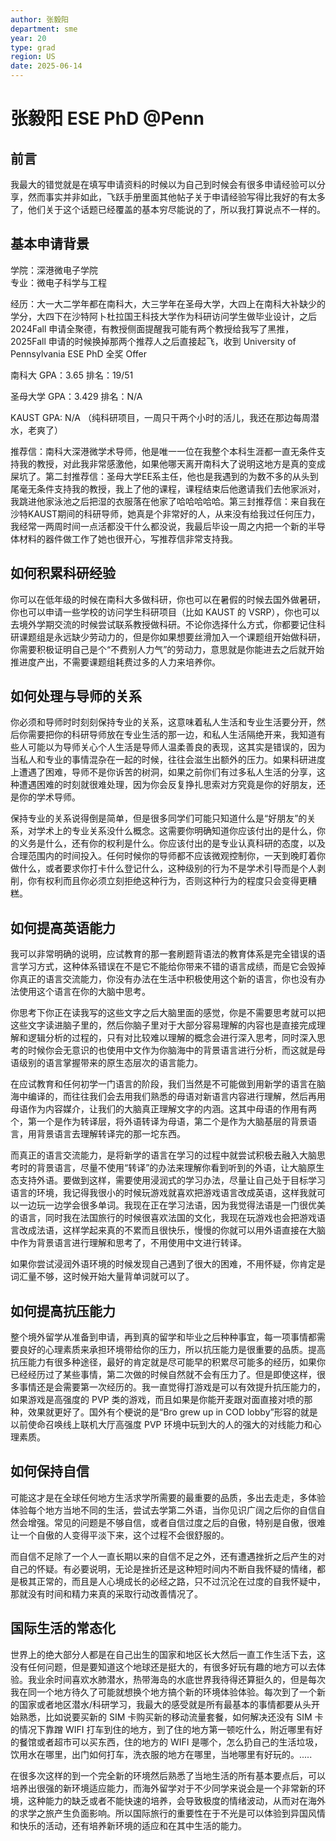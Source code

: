 ```yaml
---
author: 张毅阳
department: sme
year: 20
type: grad
region: US
date: 2025-06-14
---
```


# 张毅阳 ESE PhD @Penn

## 前言

我最大的错觉就是在填写申请资料的时候以为自己到时候会有很多申请经验可以分享，然而事实并非如此，飞跃手册里面其他帖子关于申请经验写得比我好的有太多了，他们关于这个话题已经覆盖的基本穷尽能说的了，所以我打算说点不一样的。

## 基本申请背景

学院：深港微电子学院  
专业：微电子科学与工程

经历：大一大二学年都在南科大，大三学年在圣母大学，大四上在南科大补缺少的学分，大四下在沙特阿卜杜拉国王科技大学作为科研访问学生做毕业设计，之后 2024Fall 申请全聚德，有教授侧面提醒我可能有两个教授给我写了黑推，2025Fall 申请的时候换掉那两个推荐人之后直接起飞，收到 University of Pennsylvania ESE PhD 全奖 Offer

南科大 GPA：3.65 排名：19/51

圣母大学 GPA：3.429 排名：N/A

<!-- cSpell:words KAUST -->

KAUST GPA: N/A （纯科研项目，一周只干两个小时的活儿，我还在那边每周潜水，老爽了）

推荐信：南科大深港微学术导师，他是唯一一位在我整个本科生涯都一直无条件支持我的教授，对此我非常感激他，如果他哪天离开南科大了说明这地方是真的变成屎坑了。第二封推荐信：圣母大学EE系主任，他也是我遇到的为数不多的从头到尾毫无条件支持我的教授，我上了他的课程，课程结束后他邀请我们去他家派对，我跳进他家泳池之后把湿的衣服落在他家了哈哈哈哈哈。第三封推荐信：来自我在沙特KAUST期间的科研导师，她真是个非常好的人，从来没有给我过任何压力，我经常一两周时间一点活都没干什么都没说，我最后毕设一周之内把一个新的半导体材料的器件做工作了她也很开心，写推荐信非常支持我。

## 如何积累科研经验

<!-- cSpell:words VSRP -->

你可以在低年级的时候在南科大多做科研，你也可以在暑假的时候去国外做暑研，你也可以申请一些学校的访问学生科研项目（比如 KAUST 的 VSRP），你也可以去境外学期交流的时候尝试联系教授做科研。不论你选择什么方式，你都要记住科研课题组是永远缺少劳动力的，但是你如果想要丝滑加入一个课题组开始做科研，你需要积极证明自己是个“不费别人力气”的劳动力，意思就是你能进去之后就开始推进度产出，不需要课题组耗费过多的人力来培养你。

## 如何处理与导师的关系

你必须和导师时时刻刻保持专业的关系，这意味着私人生活和专业生活要分开，然后你需要把你的科研导师放在专业生活的那一边，和私人生活隔绝开来，我知道有些人可能以为导师关心个人生活是导师人温柔善良的表现，这其实是错误的，因为当私人和专业的事情混杂在一起的时候，往往会滋生出额外的压力。如果科研进度上遭遇了困难，导师不是你诉苦的树洞，如果之前你们有过多私人生活的分享，这种遭遇困难的时刻就很难处理，因为你会反复挣扎思索对方究竟是你的好朋友，还是你的学术导师。

保持专业的关系说得倒是简单，但是很多同学们可能只知道什么是“好朋友”的关系，对学术上的专业关系没什么概念。这需要你明确知道你应该付出的是什么，你的义务是什么，还有你的权利是什么。你应该付出的是专业认真科研的态度，以及合理范围内的时间投入。任何时候你的导师都不应该微观控制你，一天到晚盯着你做什么，或者要求你打卡什么登记什么，这种级别的行为不是学术引导而是个人剥削，你有权利而且你必须立刻拒绝这种行为，否则这种行为的程度只会变得更糟糕。

## 如何提高英语能力

我可以非常明确的说明，应试教育的那一套刷题背语法的教育体系是完全错误的语言学习方式，这种体系错误在不是它不能给你带来不错的语言成绩，而是它会毁掉你真正的语言交流能力，你没有办法在生活中积极使用这个新的语言，你也没有办法使用这个语言在你的大脑中思考。

你思考下你正在读我写的这些文字之后大脑里面的感觉，你是不需要思考就可以把这些文字读进脑子里的，然后你脑子里对于大部分容易理解的内容也是直接完成理解和逻辑分析的过程的，只有对比较难以理解的概念会进行深入思考，同时深入思考的时候你会无意识的也使用中文作为你脑海中的背景语言进行分析，而这就是母语级别的语言掌握带来的原生态层次的语言能力。

在应试教育和任何初学一门语言的阶段，我们当然是不可能做到用新学的语言在脑海中编译的，而往往我们会去用我们熟悉的母语对新语言内容进行理解，然后再用母语作为内容媒介，让我们的大脑真正理解文字的内涵。这其中母语的作用有两个，第一个是作为转译层，将外语转译为母语，第二个是作为大脑基层的背景语言，用背景语言去理解转译完的那一坨东西。

而真正的语言交流能力，是将新学的语言在学习的过程中就尝试积极去融入大脑思考时的背景语言，尽量不使用“转译”的办法来理解你看到听到的外语，让大脑原生态支持外语。要做到这样，需要使用浸润式的学习办法，尽量让自己处于目标学习语言的环境，我记得我很小的时候玩游戏就喜欢把游戏语言改成英语，这样我就可以一边玩一边学会很多单词。我现在正在学习法语，因为我觉得法语是一门很优美的语言，同时我在法国旅行的时候很喜欢法国的文化，我现在玩游戏也会把游戏语言改成法语，这样学起来真的不累而且很快乐，慢慢的你就可以用外语直接在大脑中作为背景语言进行理解和思考了，不用使用中文进行转译。

如果你尝试浸润外语环境的时候发现自己遇到了很大的困难，不用怀疑，你肯定是词汇量不够，这时候开始大量背单词就可以了。

## 如何提高抗压能力

整个境外留学从准备到申请，再到真的留学和毕业之后种种事宜，每一项事情都需要良好的心理素质来承担环境带给你的压力，所以抗压能力是很重要的品质。提高抗压能力有很多种途径，最好的肯定就是尽可能早的积累尽可能多的经历，如果你已经经历过了某些事情，第二次做的时候自然就不会有压力了。但是即使这样，很多事情还是会需要第一次经历的。我一直觉得打游戏是可以有效提升抗压能力的，如果游戏是高强度的 PVP 类的游戏，而且如果是你能开麦跟对面直接对喷的那种，效果就更好了。国外有个梗说的是“Bro grew up in COD lobby”形容的就是以前使命召唤线上联机大厅高强度 PVP 环境中玩到大的人的强大的对线能力和心理素质。

## 如何保持自信

可能这才是在全球任何地方生活求学所需要的最重要的品质，多出去走走，多体验体验每个地方当地不同的生活，尝试去学第二外语，当你见识广阔之后你的自信自然会增强。常见的问题是不够自信，或者自信过度之后的自傲，特别是自傲，很难让一个自傲的人变得平淡下来，这个过程不会很舒服的。

而自信不足除了一个人一直长期以来的自信不足之外，还有遭遇挫折之后产生的对自己的怀疑。有必要说明，无论是挫折还是这种短时间内不断自我怀疑的情绪，都是极其正常的，而且是人心境成长的必经之路，只不过沉沦在过度的自我怀疑中，那就没有时间和精力来真的采取行动改善情况了。

## 国际生活的常态化

世界上的绝大部分人都是在自己出生的国家和地区长大然后一直工作生活下去，这没有任何问题，但是要知道这个地球还是挺大的，有很多好玩有趣的地方可以去体验。我业余时间喜欢水肺潜水，热带海岛的水底世界我待得还算挺久的，但是每次我在同一个地方待久了可能就想换个地方搞个新的环境体验体验。每次到了一个新的国家或者地区潜水/科研学习，我最大的感受就是所有最基本的事情都要从头开始熟悉，比如说要买新的 SIM 卡购买新的移动流量套餐，如何解决还没有 SIM 卡的情况下靠蹭 WIFI 打车到住的地方，到了住的地方第一顿吃什么，附近哪里有好的餐馆或者超市可以买东西，住的地方的 WIFI 是哪个，怎么扔自己的生活垃圾，饮用水在哪里，出门如何打车，洗衣服的地方在哪里，当地哪里有好玩的。.....

在很多次这样的到一个完全新的环境然后熟悉了当地生活的所有基本要点后，可以培养出很强的新环境适应能力，而海外留学对于不少同学来说会是一个非常新的环境，这种能力的缺乏或者不能快速的培养，会导致极度的情绪波动，从而对在海外的求学之旅产生负面影响。所以国际旅行的重要性在于不光是可以体验到异国风情和快乐的活动，还有培养新环境的适应和在其中生活的能力。
